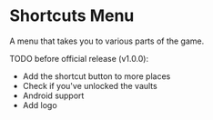 # Shortcuts Menu

A menu that takes you to various parts of the game.

TODO before official release (v1.0.0):
- Add the shortcut button to more places
- Check if you've unlocked the vaults
- Android support
- Add logo